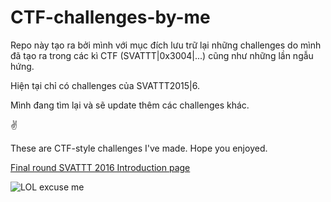 # CTF-challenges-by-me

Repo này tạo ra bởi mình với mục đích lưu trữ lại những challenges do mình đã tạo ra trong các kì CTF (SVATTT|0x3004|...) cũng như những lần ngẫu hứng.

Hiện tại chỉ có challenges của SVATTT2015|6.

Mình đang tìm lại và sẽ update thêm các challenges khác.

✌

These are CTF-style challenges I've made. Hope you enjoyed.



[Final round SVATTT 2016 Introduction page](https://l4wio.github.io/CTF-challenges-by-me/final.svattt.org/)


![LOL excuse me](http://i.imgur.com/kDkDHxr.jpg)

